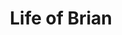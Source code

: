 ---
title: "Life of Brian"
hashtag: "life-of-brian"
layout: hashtag
tags:
  - Monty Python
  - Movie
---